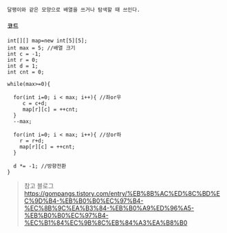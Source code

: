 ```
달팽이와 같은 모양으로 배열을 쓰거나 탐색할 때 쓰인다.
```

#### 코드
 ```
int[][] map=new int[5][5];
int max = 5; //배열 크기
int c = -1;
int r = 0;
int d = 1;
int cnt = 0;

while(max>=0){

   for(int i=0; i < max; i++){ //좌or우
      c = c+d;
      map[r][c] = ++cnt;
   }
   --max;

   for(int i=0; i < max; i++){ //상or하
     r = r+d;
     map[r][c] = ++cnt;
   }

   d *= -1; //방향전환
}
 ```

> 참고 블로그
https://gompangs.tistory.com/entry/%EB%8B%AC%ED%8C%BD%EC%9D%B4-%EB%B0%B0%EC%97%B4-%EC%8B%9C%EA%B3%84-%EB%B0%A9%ED%96%A5-%EB%B0%B0%EC%97%B4-%EC%B1%84%EC%9B%8C%EB%84%A3%EA%B8%B0
